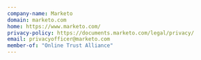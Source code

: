 ```yaml
---
company-name: Marketo
domain: marketo.com
home: https://www.marketo.com/
privacy-policy: https://documents.marketo.com/legal/privacy/
email: privacyofficer@marketo.com
member-of: "Online Trust Alliance"
---
```




